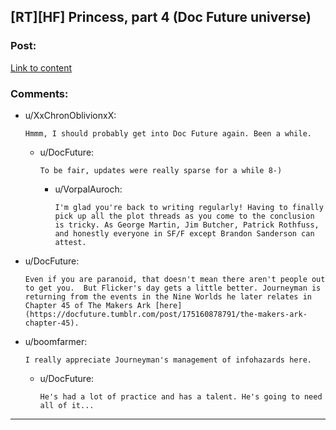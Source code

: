 ## [RT][HF] Princess, part 4 (Doc Future universe)

### Post:

[Link to content](https://docfuture.tumblr.com/post/188776327991/princess-part-4)

### Comments:

- u/XxChronOblivionxX:
  ```
  Hmmm, I should probably get into Doc Future again. Been a while.
  ```

  - u/DocFuture:
    ```
    To be fair, updates were really sparse for a while 8-)
    ```

    - u/VorpalAuroch:
      ```
      I'm glad you're back to writing regularly! Having to finally pick up all the plot threads as you come to the conclusion is tricky. As George Martin, Jim Butcher, Patrick Rothfuss, and honestly everyone in SF/F except Brandon Sanderson can attest.
      ```

- u/DocFuture:
  ```
  Even if you are paranoid, that doesn't mean there aren't people out to get you.  But Flicker's day gets a little better. Journeyman is returning from the events in the Nine Worlds he later relates in Chapter 45 of The Makers Ark [here](https://docfuture.tumblr.com/post/175160878791/the-makers-ark-chapter-45).
  ```

- u/boomfarmer:
  ```
  I really appreciate Journeyman's management of infohazards here.
  ```

  - u/DocFuture:
    ```
    He's had a lot of practice and has a talent. He's going to need all of it...
    ```

---


